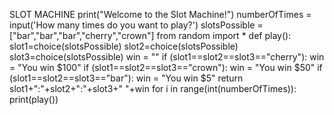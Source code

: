 SLOT MACHINE
print("Welcome to the Slot Machine!")
numberOfTimes = input('How many times do you want to play?')
slotsPossible = ["bar","bar","bar","cherry","crown"]
from random import *
def play():
    slot1=choice(slotsPossible)
    slot2=choice(slotsPossible)
    slot3=choice(slotsPossible)
    win = ""
    if (slot1==slot2==slot3=="cherry"):
        win = "You win $100"
    if (slot1==slot2==slot3=="crown"):
        win = "You win $50"
    if (slot1==slot2==slot3=="bar"):
        win = "You win $5"
    return slot1+":"+slot2+":"+slot3+" "+win
for i in range(int(numberOfTimes)):
    print(play())
